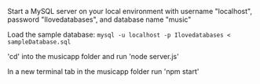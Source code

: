 
Start a MySQL server on your local environment with username "localhost", password "Ilovedatabases", and database name "music"

Load the sample database: `mysql -u localhost -p Ilovedatabases < sampleDatabase.sql`

'cd' into the musicapp folder and run 'node server.js'

In a new terminal tab in the musicapp folder run 'npm start'
